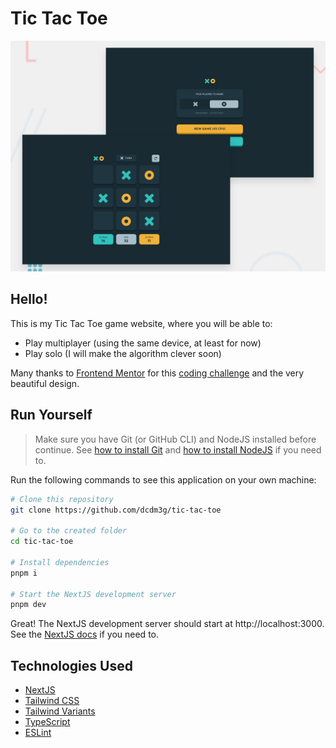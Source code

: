# Tic Tac Toe

![Design Preview](preview.jpg)

## Hello!

This is my Tic Tac Toe game website, where you will be able to:

- Play multiplayer (using the same device, at least for now)
- Play solo (I will make the algorithm clever soon)

Many thanks to [Frontend Mentor](https://frontendmentor.io) for this [coding challenge](https://www.frontendmentor.io/challenges/tic-tac-toe-game-Re7ZF_E2v) and the very beautiful design.

## Run Yourself

> Make sure you have Git (or GitHub CLI) and NodeJS installed before continue. See [how to install Git](https://git-scm.com/book/en/v2/Getting-Started-Installing-Git) and [how to install NodeJS](https://nodejs.org/en/download/package-manager) if you need to.

Run the following commands to see this application on your own machine:

```sh
# Clone this repository
git clone https://github.com/dcdm3g/tic-tac-toe

# Go to the created folder
cd tic-tac-toe

# Install dependencies
pnpm i

# Start the NextJS development server
pnpm dev
```

Great! The NextJS development server should start at http://localhost:3000. See the [NextJS docs](https://nextjs.org/docs) if you need to.

## Technologies Used

- [NextJS](https://nextjs.org)
- [Tailwind CSS](https://tailwindcss.com)
- [Tailwind Variants](https://www.tailwind-variants.org)
- [TypeScript](https://typescriptlang.org)
- [ESLint](https://eslint.org)

